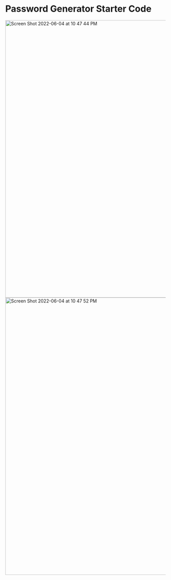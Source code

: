 # Password Generator Starter Code
<img width="873" alt="Screen Shot 2022-06-04 at 10 47 44 PM" src="https://user-images.githubusercontent.com/95831560/172037219-4878af20-e533-4b11-afdf-1449e24d83aa.png">
<img width="873" alt="Screen Shot 2022-06-04 at 10 47 52 PM" src="https://user-images.githubusercontent.com/95831560/172037221-18dbf313-78ff-4148-9794-915459fdd25d.png">
